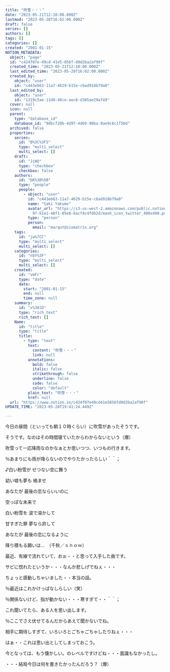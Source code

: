 ```yaml
---
title: "吹雪・・・"
date: "2023-05-21T12:18:00.000Z"
lastmod: "2023-05-28T16:02:00.000Z"
draft: false
series: []
authors: []
tags: []
categories: []
created: "2001-01-15"
NOTION_METADATA:
  object: "page"
  id: "c424f07e-49cd-41e5-856f-d0d2ba2af90f"
  created_time: "2023-05-21T12:18:00.000Z"
  last_edited_time: "2023-05-28T16:02:00.000Z"
  created_by:
    object: "user"
    id: "c443eb63-11a7-4629-b15e-c6ad918b79a0"
  last_edited_by:
    object: "user"
    id: "1219c5ae-11d8-48ce-aec6-d385ae29af49"
  cover: null
  icon: null
  parent:
    type: "database_id"
    database_id: "9dbcf20b-4d97-4d69-98ba-8ae9c8c1f58d"
  archived: false
  properties:
    series:
      id: "B%3C%3FS"
      type: "multi_select"
      multi_select: []
    draft:
      id: "JiWU"
      type: "checkbox"
      checkbox: false
    authors:
      id: "bK%3B%5B"
      type: "people"
      people:
        - object: "user"
          id: "c443eb63-11a7-4629-b15e-c6ad918b79a0"
          name: "Saki Yakumo"
          avatar_url: "https://s3-us-west-2.amazonaws.com/public.notion-static.com/3ad1c4\
            97-61e1-48f1-85e8-6acf4c4fdb2d/maoh_icon_twitter_400x400.png"
          type: "person"
          person:
            email: "marqut@ziomatrix.org"
    tags:
      id: "jw%7CC"
      type: "multi_select"
      multi_select: []
    categories:
      id: "nbY%3F"
      type: "multi_select"
      multi_select: []
    created:
      id: "vmFr"
      type: "date"
      date:
        start: "2001-01-15"
        end: null
        time_zone: null
    summary:
      id: "x%3AlD"
      type: "rich_text"
      rich_text: []
    Name:
      id: "title"
      type: "title"
      title:
        - type: "text"
          text:
            content: "吹雪・・・"
            link: null
          annotations:
            bold: false
            italic: false
            strikethrough: false
            underline: false
            code: false
            color: "default"
          plain_text: "吹雪・・・"
          href: null
  url: "https://www.notion.so/c424f07e49cd41e5856fd0d2ba2af90f"
UPDATE_TIME: "2023-05-28T19:41:24.449Z"

---
```

<link rel="stylesheet" href="https://cdn.jsdelivr.net/npm/katex@0.16.2/dist/katex.min.css" integrity="sha384-bYdxxUwYipFNohQlHt0bjN/LCpueqWz13HufFEV1SUatKs1cm4L6fFgCi1jT643X" crossorigin="anonymous">


今日の昼間（といっても朝１０時くらい）に吹雪があったそうです。


そうです。なのはその時間寝ていたからわからないという（爆）


吹雪って一応降雨なのかなぁとか思いつつ、いつもの行きます。


％あまりにも雨が降らないのでやりたかったらしい＾＾；


♪白い粉雪が せつない空に舞う


幼い嘘も夢も 絡ませ


あなたが 最後の恋ならいいのに


空っぽな未来で


白い粉雪を 涙で溶かして


甘すぎた罪 夢なら許して


あなたが 最後の恋になるように


降り積もる願いは…　（千秋／ｓｎｏｗ）


最近、有線で流れていて、おぉ・・と思って入手した曲です。


サビに惚れたというか・・・なんか悲しげでねぇ・・・


ちょっと感動しちゃいました・・本当の話。


％最近はこれかけっぱなしらしい（笑）


％関係ないけど、指が動かない・・・寒すぎて・・＾＾；


これ聞いてたら、ある人を思い出します。


％ここでさえ伏せてるんだからあえて聞かないでね。


相手に期待しすぎて、いろいろとごちゃごちゃしたりねぇ・・・


はぁ・・これは思い出としてしまっておこう。


今となっては、もう懐かしい。のレベルですけどね・・・面識もなかったし。


・・・結局今日は何を書きたかったんだろう？（爆）

